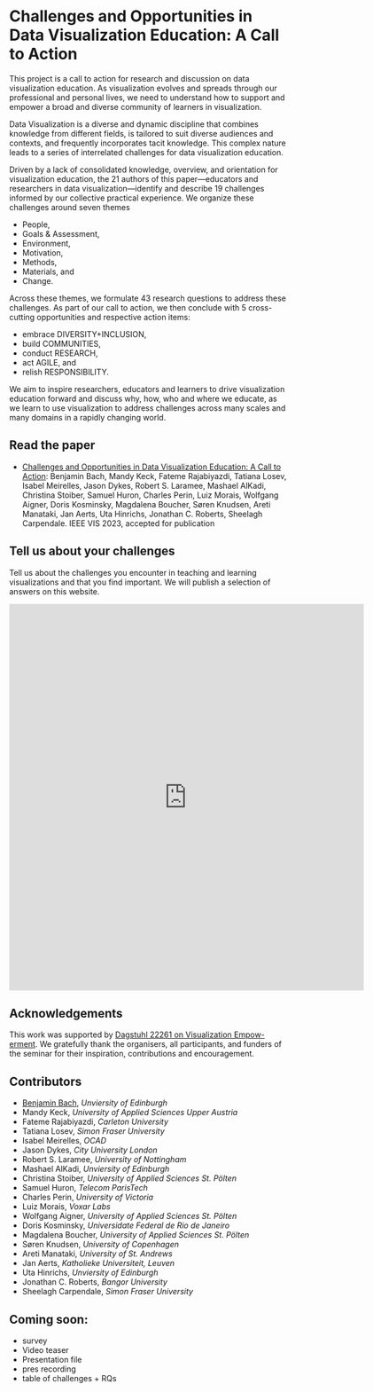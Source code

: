 # Challenges and Opportunities in Data Visualization Education: A Call to Action

This project is a call to action for research and discussion on data visualization education. As visualization evolves and
spreads through our professional and personal lives, we need to understand how to support and empower a broad and diverse
community of learners in visualization. 

Data Visualization is a diverse and dynamic discipline that combines knowledge from different fields, is tailored to suit diverse audiences and contexts, and frequently incorporates tacit knowledge. This complex nature leads to a series of interrelated challenges for data visualization education. 

Driven by a lack of consolidated knowledge, overview, and orientation for visualization education, the 21 authors of this paper—educators and researchers in data visualization—identify and
describe 19 challenges informed by our collective practical experience. We organize these challenges around seven themes 

* People,
* Goals & Assessment, 
* Environment, 
* Motivation, 
* Methods, 
* Materials, and 
* Change. 

Across these themes, we formulate 43 research
questions to address these challenges. As part of our call to action, we then conclude with 5 cross-cutting opportunities and respective
action items: 
* embrace DIVERSITY+INCLUSION, 
* build COMMUNITIES, 
* conduct RESEARCH, 
* act AGILE, and 
* relish RESPONSIBILITY. 

We aim to inspire researchers, educators and learners to drive visualization education forward and discuss why, how, who and where we
educate, as we learn to use visualization to address challenges across many scales and many domains in a rapidly changing world.


## Read the paper

* [Challenges and Opportunities in Data Visualization Education: A Call to Action](https://arxiv.org/pdf/2205.00757.pdf): Benjamin Bach, Mandy Keck, Fateme Rajabiyazdi, Tatiana Losev, Isabel Meirelles, Jason Dykes, Robert S. Laramee, Mashael AlKadi, Christina Stoiber, Samuel Huron, Charles Perin, Luiz Morais, Wolfgang Aigner, Doris Kosminsky, Magdalena Boucher, Søren Knudsen, Areti Manataki, Jan Aerts, Uta Hinrichs, Jonathan C. Roberts, Sheelagh Carpendale. IEEE VIS 2023, accepted for publication

## Tell us about your challenges

Tell us about the challenges you encounter in teaching and learning visualizations and that you find important. We will publish a selection of answers on this website.

<iframe src="https://docs.google.com/forms/d/e/1FAIpQLSe6h7HWnVaRQ36lYKRlMlnQRzDXDVTTvKTPRbj2p95Ou9vPMA/viewform?embedded=true" width="640" height="697" frameborder="0" marginheight="0" marginwidth="0">Loading…</iframe>


## Acknowledgements 

This work was supported by [Dagstuhl 22261 on Visualization Empow-
erment](https://www.dagstuhl.de/seminars/seminar-calendar/seminar-details/22261). We gratefully thank the organisers, all participants, and funders
of the seminar for their inspiration, contributions and encouragement.
 

## Contributors

* [Benjamin Bach](mailto:bbach@ed.ac.uk), _Unviersity of Edinburgh_
* Mandy Keck, _University of Applied Sciences Upper Austria_
* Fateme Rajabiyazdi, _Carleton University_
* Tatiana Losev, _Simon Fraser University_
* Isabel Meirelles, _OCAD_ 
* Jason Dykes, _City University London_
* Robert S. Laramee, _University of Nottingham_
* Mashael AlKadi, _Unviersity of Edinburgh_
* Christina Stoiber, _University of Applied Sciences St. Pölten_ 
* Samuel Huron, _Telecom ParisTech_
* Charles Perin, _University of Victoria_
* Luiz Morais, _Voxar Labs_
* Wolfgang Aigner, _University of Applied Sciences St. Pölten_
* Doris Kosminsky, _Universidate Federal de Rio de Janeiro_
* Magdalena Boucher, _University of Applied Sciences St. Pölten_
* Søren Knudsen, _University of Copenhagen_
* Areti Manataki, _University of St. Andrews_
* Jan Aerts, _Katholieke Universiteit, Leuven_
* Uta Hinrichs, _Unviersity of Edinburgh_
* Jonathan C. Roberts, _Bangor University_
* Sheelagh Carpendale, _Simon Fraser University_

## Coming soon: 

* survey
* Video teaser
* Presentation file
* pres recording
* table of challenges + RQs
